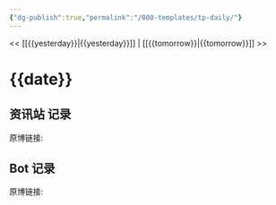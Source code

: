 ```yaml
---
{"dg-publish":true,"permalink":"/000-templates/tp-daily/"}
---
```



<< [[{{yesterday}}\|{{yesterday}}]] | [[{{tomorrow}}\|{{tomorrow}}]] >>
# {{date}}

## 资讯站 记录

原博链接:

## Bot 记录

原博链接:
